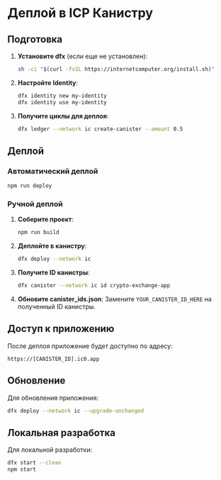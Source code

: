 # Деплой в ICP Канистру

## Подготовка

1. **Установите dfx** (если еще не установлен):
   ```bash
   sh -ci "$(curl -fsSL https://internetcomputer.org/install.sh)"
   ```

2. **Настройте Identity**:
   ```bash
   dfx identity new my-identity
   dfx identity use my-identity
   ```

3. **Получите циклы для деплоя**:
   ```bash
   dfx ledger --network ic create-canister --amount 0.5
   ```

## Деплой

### Автоматический деплой
```bash
npm run deploy
```

### Ручной деплой

1. **Соберите проект**:
   ```bash
   npm run build
   ```

2. **Деплойте в канистру**:
   ```bash
   dfx deploy --network ic
   ```

3. **Получите ID канистры**:
   ```bash
   dfx canister --network ic id crypto-exchange-app
   ```

4. **Обновите canister_ids.json**:
   Замените `YOUR_CANISTER_ID_HERE` на полученный ID канистры.

## Доступ к приложению

После деплоя приложение будет доступно по адресу:
```
https://[CANISTER_ID].ic0.app
```

## Обновление

Для обновления приложения:
```bash
dfx deploy --network ic --upgrade-unchanged
```

## Локальная разработка

Для локальной разработки:
```bash
dfx start --clean
npm start
``` 